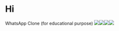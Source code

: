 # Hi
WhatsApp Clone (for educational purpose)
![](https://user-images.githubusercontent.com/44873465/53300455-99cae800-3858-11e9-976d-958016c0e279.png)![](https://user-images.githubusercontent.com/44873465/53300502-41481a80-3859-11e9-9fb7-68117810e18b.png)![](https://user-images.githubusercontent.com/44873465/53300503-473dfb80-3859-11e9-89f5-4631594d40f0.png)![](https://user-images.githubusercontent.com/44873465/53300506-4a38ec00-3859-11e9-969c-0a9fa4b4438f.png)


